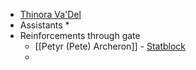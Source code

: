 
* [Thinora Va'Del](https://www.dndbeyond.com/monsters/3838148-lady-thinora-va-del-archmage-of-antiquity)
* Assistants
	* 
* Reinforcements through gate
	* [[Petyr (Pete) Archeron]] - [Statblock](https://www.dndbeyond.com/monsters/2560883-necromancer-wizard)
	* 